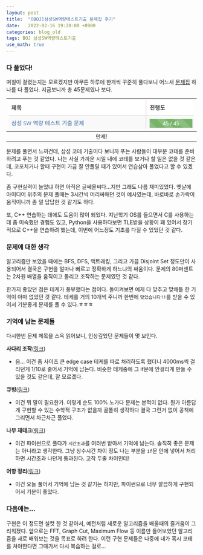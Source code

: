 ```yaml
---
layout: post
title:  "[BOJ]삼성SW역량테스트기출 문제집 후기"
date:   2022-02-16 19:20:00 +0900
categories: blog_old
tags: BOJ 삼성SW역량테스트기출
use_math: true
---
```


### 다 풀었다! ###

며칠이 걸렸는지는 모르겠지만 아무튼 하루에 한개씩 꾸준히 풀다보니 어느새 [문제집](https://www.acmicpc.net/workbook/view/1152) 하나를 다 풀었다. 지금보니까 총 45문제였나 보다.

| ![image](/assets/images/problem_book_finish.png#center) | 
|:--:| 
| 만세! |

문제를 풀면서 느끼건데, 삼성 코테 기출이다 보니까 푸는 사람들이 대부분 코테를 준비하려고 푸는 것 같았다. 나는 사실 가까운 시일 내에 코테를 보거나 할 일은 없을 것 같은데, 코포치거나 할때 구현이 가끔 잘 안풀릴 때가 있어서 연습삼아 풀었다고 할 수 있겠다.

좀 구현실력이 늘었냐 하면 아직은 글쎄올씨다...지만 그래도 나름 재미있었다. 옛날에 아이디어 위주의 문제 풀때는 3시간씩 머리싸매던 것이 예사였는데, 바로바로 손가락이 움직이니까 좀 덜 답답한 것 같기도 하다.

또, C++ 연습하는 데에도 도움이 많이 되었다. 지난학기 OS를 들으면서 C를 사용하는데 좀 미숙했던 경험도 있고, Python을 사용하다보면 TLE받을 상황이 꽤 있어서 장기적으로 C++을 연습하려 했는데, 이번에 어느정도 기초를 다질 수 있었던 것 같다.

### 문제에 대한 생각 ###
알고리즘만 보았을 때에는 BFS, DFS, 백트래킹, 그리고 가끔 Disjoint Set 정도만이 사용되어서 결국은 구현을 얼마나 빠르고 정확하게 하느냐의 싸움이다. 문제의 80퍼센트는 2차원 배열을 움직이고 돌리고 조작하는 문제였던 것 같다.

한가지 좋았던 점은 테케가 풍부했다는 점이다. 돌이켜보면 예제 다 맞추고 맞왜틀 한 기억이 아마 없었던 것 같다. 테케를 거의 10개씩 주니까 한번에 ```맞았습니다!!```를 받을 수 있어서 기분좋게 문제를 풀 수 있다.ㅎㅎㅎ

### 기억에 남는 문제들 ###
다시한번 문제 제목을 스윽 읽어보니, 인상깊었던 문제들이 몇 보인다.

**사다리 조작**([링크](https://www.acmicpc.net/problem/15684))
- 음... 이건 좀 사이즈 큰 edge case 테케를 따로 처리하도록 했더니 4000ms씩 걸리던게 1/10로 줄어서 기억에 남는다. 비슷한 테케중에 그 if문에 안걸리게 만들 수 있을 것도 같은데, 잘 모르겠다.

**큐빙**([링크](https://www.acmicpc.net/problem/5373))
- 이건 뭐 말이 필요한가. 이렇게 순도 100% 노가다 문제는 본적이 없다. 뭔가 아름답게 구현할 수 있는 수학적 구조가 없을까 골똘히 생각하다 결국 그런거 없이 공책에 그리면서 차근차근 풀었다.

**나무 재테크**([링크](https://www.acmicpc.net/problem/16235))
- 이건 파이썬으로 풀다가 ```시간초과```를 여러번 받아서 기억에 남는다. 솔직히 좋은 문제는 아니라고 생각한다. 그냥 상수시간 차이 정도 나는 부분을 ```if```문 안에 넣어서 처리하면 시간초과 나던게 통과된다. 고작 두줄 차이인데!

**어항 정리**([링크](https://www.acmicpc.net/problem/23291))
- 이건 오늘 풀어서 기억에 남는 것 같기는 하지만, 파이썬으로 너무 깔끔하게 구현되어서 기분이 좋았다.

### 다음에는... ###
구현은 이 정도면 실컷 한 것 같아서, 예전처럼 새로운 알고리즘을 배울때의 즐거움이 그리워졌다. 앞으로는 FFT, Graph Cut, Maximum Flow 등 이름만 들어보았던 알고리즘을 새로 배워보는 것을 목표로 하려 한다. 이런 구현 문제들은 나중에 내가 혹시 코테를 쳐야한다면 그때가서 다시 복습하는 걸로...